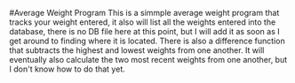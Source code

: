 #Average Weight Program
This is a simmple average weight program that tracks your weight entered, it also will list all the weights entered into the database, there is no DB file here at this point, but I will add it as soon as I get around to finding where it is located. There is also a difference function that subtracts the highest and lowest weights from one another. It will eventually also calculate the two most recent weights from one another, but I don't know how to do that yet.
